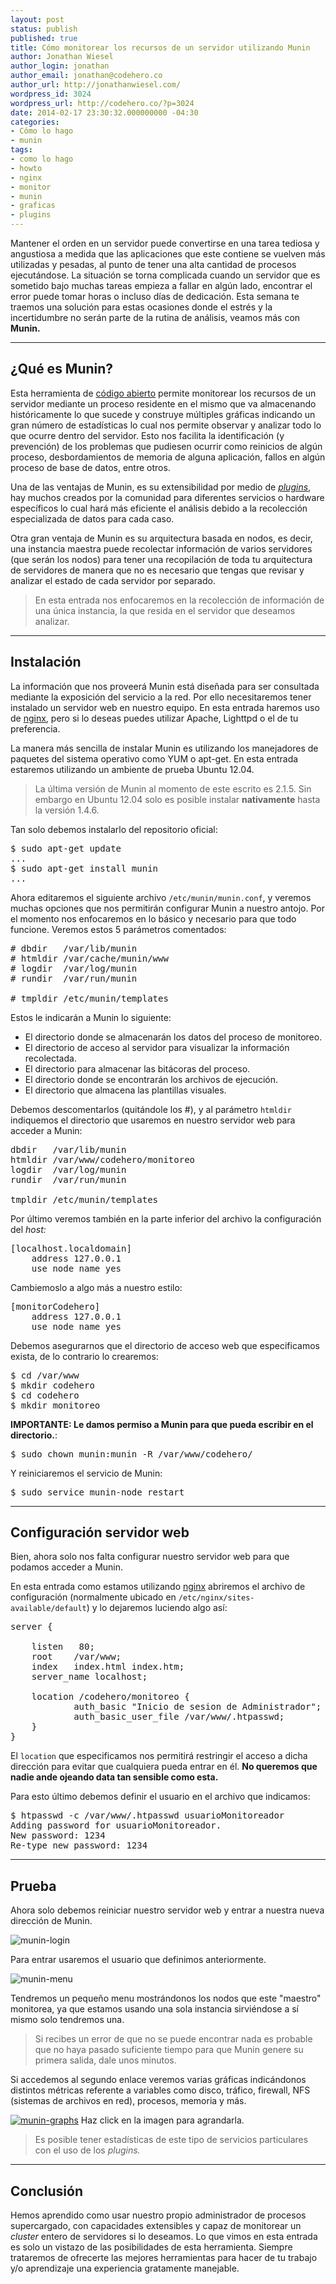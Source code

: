 ```yaml
---
layout: post
status: publish
published: true
title: Cómo monitorear los recursos de un servidor utilizando Munin
author: Jonathan Wiesel
author_login: jonathan
author_email: jonathan@codehero.co
author_url: http://jonathanwiesel.com/
wordpress_id: 3024
wordpress_url: http://codehero.co/?p=3024
date: 2014-02-17 23:30:32.000000000 -04:30
categories:
- Cómo lo hago
- munin
tags:
- como lo hago
- howto
- nginx
- monitor
- munin
- graficas
- plugins
---
```

<p>Mantener el orden en un servidor puede convertirse en una tarea tediosa y angustiosa a medida que las aplicaciones que este contiene se vuelven más utilizadas y pesadas, al punto de tener una alta cantidad de procesos ejecutándose. La situación se torna complicada cuando un servidor que es sometido bajo muchas tareas empieza a fallar en algún lado, encontrar el error puede tomar horas o incluso días de dedicación. Esta semana te traemos una solución para estas ocasiones donde el estrés y la incertidumbre no serán parte de la rutina de análisis, veamos más con <strong>Munin.</strong></p>

<hr />

<h2>¿Qué es Munin?</h2>

<p>Esta herramienta de <a href="https://github.com/munin-monitoring/munin">código abierto</a> permite monitorear los recursos de un servidor mediante un proceso residente en el mismo que va almacenando históricamente lo que sucede y construye múltiples gráficas indicando un gran número de estadísticas lo cual nos permite observar y analizar todo lo que ocurre dentro del servidor. Esto nos facilita la identificación (y prevención) de los problemas que pudiesen ocurrir como reinicios de algún proceso, desbordamientos de memoria de alguna aplicación, fallos en algún proceso de base de datos, entre otros.</p>

<p>Una de las ventajas de Munin, es su extensibilidad por medio de <a href="https://github.com/munin-monitoring/contrib/tree/master/plugins"><em>plugins</em></a>, hay muchos creados por la comunidad para diferentes servicios o hardware específicos lo cual hará más eficiente el análisis debido a la recolección especializada de datos para cada caso.</p>

<p>Otra gran ventaja de Munin es su arquitectura basada en nodos, es decir, una instancia maestra puede recolectar información de varios servidores (que serán los nodos) para tener una recopilación de toda tu arquitectura de servidores de manera que no es necesario que tengas que revisar y analizar el estado de cada servidor por separado.</p>

<blockquote>
  <p>En esta entrada nos enfocaremos en la recolección de información de una única instancia, la que resida en el servidor que deseamos analizar.</p>
</blockquote>

<hr />

<h2>Instalación</h2>

<p>La información que nos proveerá Munin está diseñada para ser consultada mediante la exposición del servicio a la red. Por ello necesitaremos tener instalado un servidor web en nuestro equipo. En esta entrada haremos uso de <a href="http://codehero.co/como-instalar-nginx/">nginx</a>, pero si lo deseas puedes utilizar Apache, Lighttpd o el de tu preferencia.</p>

<p>La manera más sencilla de instalar Munin es utilizando los manejadores de paquetes del sistema operativo como YUM o apt-get. En esta entrada estaremos utilizando un ambiente de prueba Ubuntu 12.04.</p>

<blockquote>
  <p>La última versión de Munin al momento de este escrito es 2.1.5. Sin embargo en Ubuntu 12.04 solo es posible instalar <strong>nativamente</strong> hasta la versión 1.4.6.</p>
</blockquote>

<p>Tan solo debemos instalarlo del repositorio oficial:</p>

<pre>$ sudo apt-get update
...
$ sudo apt-get install munin
...
</pre>

<p>Ahora editaremos el siguiente archivo <code>/etc/munin/munin.conf</code>, y veremos muchas opciones que nos permitirán configurar Munin a nuestro antojo. Por el momento nos enfocaremos en lo básico y necesario para que todo funcione. Veremos estos 5 parámetros comentados:</p>

<pre># dbdir   /var/lib/munin
# htmldir /var/cache/munin/www
# logdir  /var/log/munin
# rundir  /var/run/munin

# tmpldir /etc/munin/templates
</pre>

<p>Estos le indicarán a Munin lo siguiente:</p>

<ul>
<li>El directorio donde se almacenarán los datos del proceso de monitoreo.</li>
<li>El directorio de acceso al servidor para visualizar la información recolectada.</li>
<li>El directorio para almacenar las bitácoras del proceso.</li>
<li>El directorio donde se encontrarán los archivos de ejecución.</li>
<li>El directorio que almacena las plantillas visuales.</li>
</ul>

<p>Debemos descomentarlos (quitándole los #), y al parámetro <code>htmldir</code> indiquemos el directorio que usaremos en nuestro servidor web para acceder a Munin:</p>

<pre>dbdir   /var/lib/munin
htmldir /var/www/codehero/monitoreo
logdir  /var/log/munin
rundir  /var/run/munin

tmpldir /etc/munin/templates
</pre>

<p>Por último veremos también en la parte inferior del archivo la configuración del <em>host:</em></p>

<pre>[localhost.localdomain]
    address 127.0.0.1
    use_node_name yes
</pre>

<p>Cambiemoslo a algo más a nuestro estilo:</p>

<pre>[monitorCodehero]
    address 127.0.0.1
    use_node_name yes
</pre>

<p>Debemos asegurarnos que el directorio de acceso web que especificamos exista, de lo contrario lo crearemos:</p>

<pre>$ cd /var/www
$ mkdir codehero
$ cd codehero
$ mkdir monitoreo
</pre>

<p><strong>IMPORTANTE: Le damos permiso a Munin para que pueda escribir en el directorio.</strong>:</p>

<pre>$ sudo chown munin:munin -R /var/www/codehero/
</pre>

<p>Y reiniciaremos el servicio de Munin:</p>

<pre>$ sudo service munin-node restart
</pre>

<hr />

<h2>Configuración servidor web</h2>

<p>Bien, ahora solo nos falta configurar nuestro servidor web para que podamos acceder a Munin.</p>

<p>En esta entrada como estamos utilizando <a href="http://codehero.co/como-instalar-nginx/">nginx</a> abriremos el archivo de configuración (normalmente ubicado en <code>/etc/nginx/sites-available/default</code>) y lo dejaremos luciendo algo así:</p>

<pre>server {

    listen   80;
    root    /var/www;
    index   index.html index.htm;
    server_name localhost;

    location /codehero/monitoreo {
            auth_basic "Inicio de sesion de Administrador";
            auth_basic_user_file /var/www/.htpasswd;
    }
}
</pre>

<p>El <code>location</code> que especificamos nos permitirá restringir el acceso a dicha dirección para evitar que cualquiera pueda entrar en él. <strong>No queremos que nadie ande ojeando data tan sensible como esta.</strong></p>

<p>Para esto último debemos definir el usuario en el archivo que indicamos:</p>

<pre>$ htpasswd -c /var/www/.htpasswd usuarioMonitoreador
Adding password for usuarioMonitoreador.
New password: 1234
Re-type new password: 1234
</pre>

<hr />

<h2>Prueba</h2>

<p>Ahora solo debemos reiniciar nuestro servidor web y entrar a nuestra nueva dirección de Munin.</p>

<p><img src="http://i.imgur.com/W1yFVPL.png" alt="munin-login" /></p>

<p>Para entrar usaremos el usuario que definimos anteriormente.</p>

<p><img src="http://i.imgur.com/v78KFK2.png" alt="munin-menu" /></p>

<p>Tendremos un pequeño menu mostrándonos los nodos que este "maestro" monitorea, ya que estamos usando una sola instancia sirviéndose a sí mismo solo tendremos una.</p>

<blockquote>
  <p>Si recibes un error de que no se puede encontrar nada es probable que no haya pasado suficiente tiempo para que Munin genere su primera salida, dale unos minutos.</p>
</blockquote>

<p>Si accedemos al segundo enlace veremos varias gráficas indicándonos distintos métricas referente a variables como disco, tráfico, firewall, NFS (sistemas de archivos en red), procesos, memoria y más.</p>

<p><a href="http://i.imgur.com/AQxeuM2.png"><img src="http://i.imgur.com/AQxeuM2.png" alt="munin-graphs" /></a> Haz click en la imagen para agrandarla.</p>

<blockquote>
  <p>Es posible tener estadísticas de este tipo de servicios particulares con el uso de los <em>plugins.</em></p>
</blockquote>

<hr />

<h2>Conclusión</h2>

<p>Hemos aprendido como usar nuestro propio administrador de procesos supercargado, con capacidades extensibles y capaz de monitorear un <em>cluster</em> entero de servidores si lo deseamos. Lo que vimos en esta entrada es solo un vistazo de las posibilidades de esta herramienta. Siempre trataremos de ofrecerte las mejores herramientas para hacer de tu trabajo y/o aprendizaje una experiencia gratamente manejable.</p>
